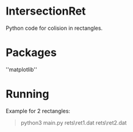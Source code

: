 # IntersectionRet
Python code for colision in rectangles.

# Packages

''matplotlib''

# Running
Example for 2 rectangles:

> python3 main.py rets\ret1.dat rets\ret2.dat
